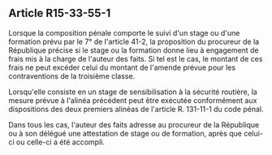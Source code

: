 Article R15-33-55-1
----
Lorsque la composition pénale comporte le suivi d'un stage ou d'une formation
prévu par le 7° de l'article 41-2, la proposition du procureur de la République
précise si le stage ou la formation donne lieu à engagement de frais mis à la
charge de l'auteur des faits. Si tel est le cas, le montant de ces frais ne peut
excéder celui du montant de l'amende prévue pour les contraventions de la
troisième classe.

Lorsqu'elle consiste en un stage de sensibilisation à la sécurité routière, la
mesure prévue à l'alinéa précédent peut être exécutée conformément aux
dispositions des deux premiers alinéas de l'article R. 131-11-1 du code pénal.

Dans tous les cas, l'auteur des faits adresse au procureur de la République ou à
son délégué une attestation de stage ou de formation, après que celui-ci ou
celle-ci a été accompli.
